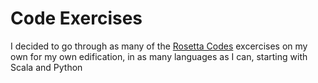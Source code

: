 # Code Exercises

I decided to go through as many of the [Rosetta Codes](http://rosettacode.org/wiki/Rosetta_Code) excercises on my own for my own edification, in as many languages as I can, starting with Scala and Python
